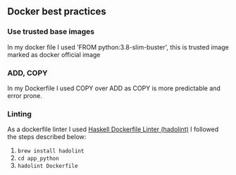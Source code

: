## Docker best practices

### Use trusted base images
In my docker file I used 'FROM python:3.8-slim-buster',
this is trusted image marked as docker official image

### ADD, COPY
In my Dockerfile I used COPY over ADD as COPY is more predictable and error prone.

### Linting
As a dockerfile linter I used [Haskell Dockerfile Linter (hadolint)](https://github.com/hadolint/hadolint)
I followed the steps described below:
1) `brew install hadolint`
2) `cd app_python`
3) `hadolint Dockerfile`